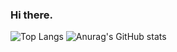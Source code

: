 ### Hi there.

![Top Langs](https://github-readme-stats.vercel.app/api/top-langs/?username=rimao-uni&layout=compact)
![Anurag's GitHub stats](https://github-readme-stats.vercel.app/api?username=rimao-uni&count_private=true)
